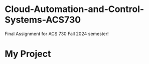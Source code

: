 # Cloud-Automation-and-Control-Systems-ACS730
Final Assignment for ACS 730 Fall 2024 semester!
# My Project
